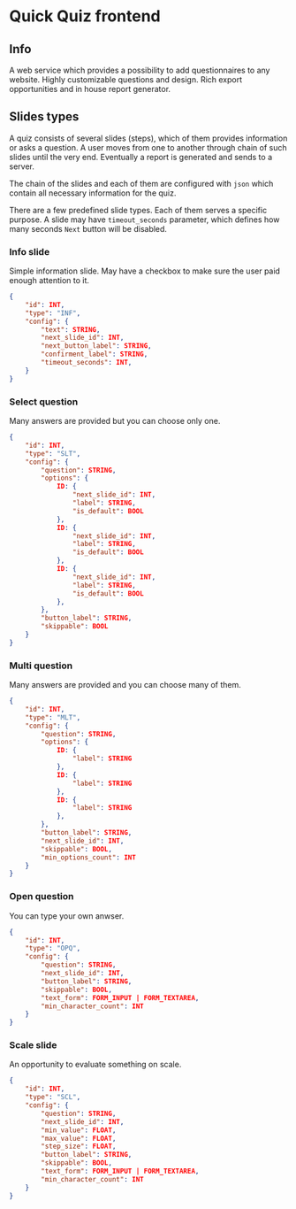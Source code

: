 # Quick Quiz frontend

## Info
A web service which provides a possibility to add questionnaires to any website. Highly customizable questions and design. Rich export opportunities and in house report generator.

## Slides types
A quiz consists of several slides (steps), which of them provides information or asks a question. A user moves from one to another through chain of such slides until the very end. Eventually a report is generated and sends to a server.

The chain of the slides and each of them are configured with `json` which contain all necessary information for the quiz.

There are a few predefined slide types. Each of them serves a specific purpose. A slide may have `timeout_seconds` parameter, which defines how many seconds `Next` button will be disabled.

### Info slide
Simple information slide. May have a checkbox to make sure the user paid enough attention to it.

```json
{
    "id": INT,
    "type": "INF",
    "config": {
        "text": STRING,
        "next_slide_id": INT,
        "next_button_label": STRING,
        "confirment_label": STRING,
        "timeout_seconds": INT,
    }
}
```

### Select question
Many answers are provided but you can choose only one.

```json
{
    "id": INT,
    "type": "SLT",
    "config": {
        "question": STRING,
        "options": {
            ID: {
                "next_slide_id": INT,
                "label": STRING,
                "is_default": BOOL
            },
            ID: {
                "next_slide_id": INT,
                "label": STRING,
                "is_default": BOOL
            },
            ID: {
                "next_slide_id": INT,
                "label": STRING,
                "is_default": BOOL
            },
        },
        "button_label": STRING,
        "skippable": BOOL
    }
}

```

### Multi question
Many answers are provided and you can choose many of them.

```json
{
    "id": INT,
    "type": "MLT",
    "config": {
        "question": STRING,
        "options": {
            ID: {
                "label": STRING
            },
            ID: {
                "label": STRING
            },
            ID: {
                "label": STRING
            },
        },
        "button_label": STRING,
        "next_slide_id": INT,
        "skippable": BOOL,
        "min_options_count": INT
    }
}
```

### Open question
You can type your own anwser.

```json
{
    "id": INT,
    "type": "OPQ",
    "config": {
        "question": STRING,
        "next_slide_id": INT,
        "button_label": STRING,
        "skippable": BOOL,
        "text_form": FORM_INPUT | FORM_TEXTAREA,
        "min_character_count": INT
    }
}
```

### Scale slide
An opportunity to evaluate something on scale.

```json
{
    "id": INT,
    "type": "SCL",
    "config": {
        "question": STRING,
        "next_slide_id": INT,
        "min_value": FLOAT,
        "max_value": FLOAT,
        "step_size": FLOAT,
        "button_label": STRING,
        "skippable": BOOL,
        "text_form": FORM_INPUT | FORM_TEXTAREA,
        "min_character_count": INT
    }
}
```
